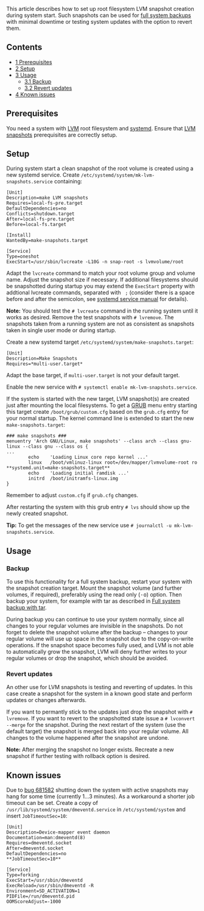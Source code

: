 This article describes how to set up root filesystem LVM snapshot creation during system start. Such snapshots can be used for [full system backups](/index.php/Full_system_backup_with_tar "Full system backup with tar") with minimal downtime or testing system updates with the option to revert them.

## Contents

*   [1 Prerequisites](#Prerequisites)
*   [2 Setup](#Setup)
*   [3 Usage](#Usage)
    *   [3.1 Backup](#Backup)
    *   [3.2 Revert updates](#Revert_updates)
*   [4 Known issues](#Known_issues)

## Prerequisites

You need a system with [LVM](/index.php/LVM "LVM") root filesystem and [systemd](/index.php/Systemd "Systemd"). Ensure that [LVM snapshots](/index.php/LVM#Snapshots "LVM") prerequisites are correctly setup.

## Setup

During system start a clean snapshot of the root volume is created using a new systemd service. Create `/etc/systemd/system/mk-lvm-snapshots.service` containing:

```
[Unit]
Description=make LVM snapshots
Requires=local-fs-pre.target
DefaultDependencies=no
Conflicts=shutdown.target
After=local-fs-pre.target
Before=local-fs.target

[Install]
WantedBy=make-snapshots.target

[Service]
Type=oneshot
ExecStart=/usr/sbin/lvcreate -L10G -n snap-root -s lvmvolume/root
```

Adapt the `lvcreate` command to match your root volume group and volume name. Adjust the snapshot size if necessary. If additional filesystems should be snapshotted during startup you may extend the `ExecStart` property with addtional lvcreate commands, separated with ` ;` (consider there is a space before and after the semicolon, see [systemd service manual](http://www.freedesktop.org/software/systemd/man/systemd.service.html#Command%20lines) for details).

**Note:** You should test the `# lvcreate` command in the running system until it works as desired. Remove the test snapshots with `# lvremove`. The snapshots taken from a running system are not as consistent as snapshots taken in single user mode or during startup.

Create a new systemd target `/etc/systemd/system/make-snapshots.target`:

```
[Unit]
Description=Make Snapshots
Requires=*multi-user.target*
```

Adapt the base target, if `multi-user.target` is not your default target.

Enable the new service with `# systemctl enable mk-lvm-snapshots.service`.

If the system is started with the new target, LVM snapshot(s) are created just after mounting the local filesystems. To get a [GRUB](/index.php/GRUB "GRUB") menu entry starting this target create `/boot/grub/custom.cfg` based on the `grub.cfg` entry for your normal startup. The kernel command line is extended to start the new `make-snapshots.target`:

```
### make snapshots ###
menuentry 'Arch GNU/Linux, make snapshots' --class arch --class gnu-linux --class gnu --class os {
...
        echo    'Loading Linux core repo kernel ...'
        linux   /boot/vmlinuz-linux root=/dev/mapper/lvmvolume-root ro **systemd.unit=make-snapshots.target**
        echo    'Loading initial ramdisk ...'
        initrd  /boot/initramfs-linux.img
} 
```

Remember to adjust `custom.cfg` if `grub.cfg` changes.

After restarting the system with this grub entry `# lvs` should show up the newly created snapshot.

**Tip:** To get the messages of the new service use `# journalctl -u mk-lvm-snapshots.service`.

## Usage

### Backup

To use this functionality for a full system backup, restart your system with the snapshot creation target. Mount the snapshot volume (and further volumes, if required), preferably using the read only (<tt>-o</tt>) option. Then backup your system, for example with tar as described in [Full system backup with tar](/index.php/Full_system_backup_with_tar "Full system backup with tar").

During backup you can continue to use your system normally, since all changes to your regular volumes are invisible in the snapshots. Do not forget to delete the snapshot volume after the backup – changes to your regular volume will use up space in the snapshot due to the copy-on-write operations. If the snapshot space becomes fully used, and LVM is not able to automatically grow the snapshot, LVM will deny further writes to your regular volumes or drop the snapshot, which should be avoided.

### Revert updates

An other use for LVM snapshots is testing and reverting of updates. In this case create a snapshot for the system in a known good state and perform updates or changes afterwards.

If you want to permantly stick to the updates just drop the snapshot with `# lvremove`. If you want to revert to the snapshotted state issue a `# lvconvert --merge` for the snapshot. During the next restart of the system (use the default target) the snapshot is merged back into your regular volume. All changes to the volume happened after the snapshot are undone.

**Note:** After merging the snapshot no longer exists. Recreate a new snapshot if further testing with rollback option is desired.

## Known issues

Due to [bug 681582](https://bugzilla.redhat.com/show_bug.cgi?id=681582) shutting down the system with active snapshots may hang for some time (currently 1...3 minutes). As a workaround a shorter job timeout can be set. Create a copy of `/usr/lib/systemd/system/dmeventd.service` in `/etc/systemd/system` and insert `JobTimeoutSec=10`:

```
[Unit]
Description=Device-mapper event daemon
Documentation=man:dmeventd(8)
Requires=dmeventd.socket
After=dmeventd.socket
DefaultDependencies=no
**JobTimeoutSec=10**

[Service]
Type=forking
ExecStart=/usr/sbin/dmeventd
ExecReload=/usr/sbin/dmeventd -R
Environment=SD_ACTIVATION=1
PIDFile=/run/dmeventd.pid
OOMScoreAdjust=-1000
```